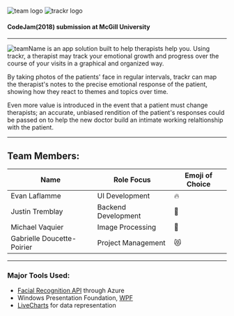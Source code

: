 ![team logo](https://github.com/vaquierm/trackr/blob/master/teamLogo.png)  ![trackr logo](https://github.com/vaquierm/trackr/blob/master/small%20trackr.png)
#### CodeJam(2018) submission at McGill University 
-------------------------------------------------

![teamName](https://github.com/vaquierm/trackr/blob/master/projectNameSmall.png) is an app solution built to help therapists help you. Using trackr, a therapist may track your emotional growth and progress over the course of your visits in a graphical and organized way.

By taking photos of the patients' face in regular intervals, trackr can map the therapist's notes to the precise emotional response of the patient, showing how they react to themes and topics over time.

Even more value is introduced in the event that a patient must change therapists; an accurate, unbiased rendition of the patient's responses could be passed on to help the new doctor build an intimate working relaltionship with the patient.

--------------------------------------------------

## Team Members:

Name | Role Focus | Emoji of Choice
-----|-----|-----
Evan Laflamme | UI Development | :fire:
Justin Tremblay | Backend Development | :beer:
Michael Vaquier | Image Processing | :triumph:
Gabrielle Doucette-Poirier | Project Management | :heart_eyes_cat:

--------------------------------------------------

### Major Tools Used:
* [Facial Recognition API](https://azure.microsoft.com/en-ca/services/cognitive-services/face/) through Azure
* Windows Presentation Foundation, [WPF](https://docs.microsoft.com/en-us/dotnet/framework/wpf/getting-started/introduction-to-wpf-in-vs)
* [LiveCharts](https://lvcharts.net/) for data representation
